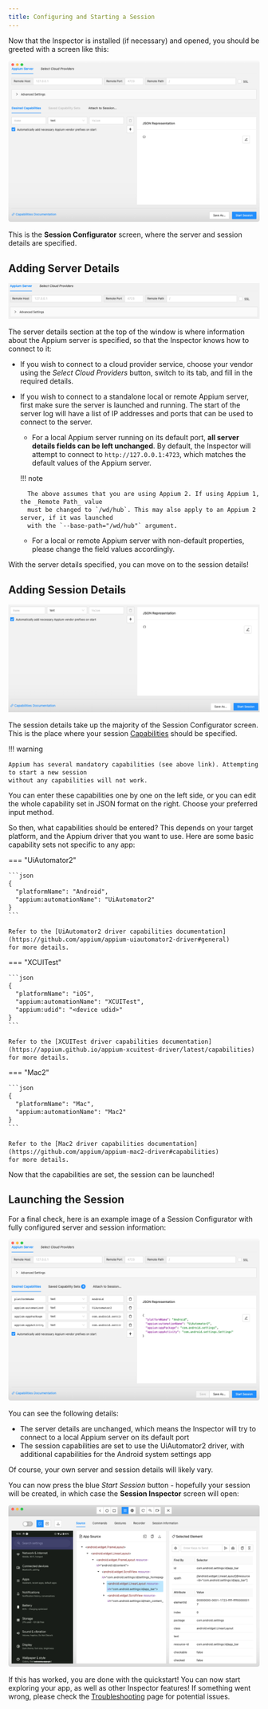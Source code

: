 ```yaml
---
title: Configuring and Starting a Session
---
```


Now that the Inspector is installed (if necessary) and opened, you should be greeted with a screen
like this:

![Empty Session Configurator](assets/images/empty-session-configurator.png)

This is the __Session Configurator__ screen, where the server and session details are specified.

## Adding Server Details

![Server Details](assets/images/server-configuration.png)

The server details section at the top of the window is where information about the Appium server is
specified, so that the Inspector knows how to connect to it:

* If you wish to connect to a cloud provider service, choose your vendor using the _Select Cloud
  Providers_ button, switch to its tab, and fill in the required details.

* If you wish to connect to a standalone local or remote Appium server, first make sure the server
  is launched and running. The start of the server log will have a list of IP addresses and ports
  that can be used to connect to the server.

    * For a local Appium server running on its default port, __all server details fields can be left
      unchanged__. By default, the Inspector will attempt to connect to `http://127.0.0.1:4723`,
      which matches the default values of the Appium server.

    !!! note

        The above assumes that you are using Appium 2. If using Appium 1, the _Remote Path_ value
        must be changed to `/wd/hub`. This may also apply to an Appium 2 server, if it was launched
        with the `--base-path="/wd/hub"` argument.

    * For a local or remote Appium server with non-default properties, please change the field
      values accordingly.

With the server details specified, you can move on to the session details!

## Adding Session Details

![Session Details](assets/images/session-configuration.png)

The session details take up the majority of the Session Configurator screen. This is the place
where your session [Capabilities](https://appium.io/docs/en/latest/guides/caps/) should be specified.

!!! warning

    Appium has several mandatory capabilities (see above link). Attempting to start a new session
    without any capabilities will not work.

You can enter these capabilities one by one on the left side, or you can edit the whole capability
set in JSON format on the right. Choose your preferred input method.

So then, what capabilities should be entered? This depends on your target platform, and the Appium
driver that you want to use. Here are some basic capability sets not specific to any app:

=== "UiAutomator2"

    ```json
    {
      "platformName": "Android",
      "appium:automationName": "UiAutomator2"
    }
    ```

    Refer to the [UiAutomator2 driver capabilities documentation](https://github.com/appium/appium-uiautomator2-driver#general)
    for more details.

=== "XCUITest"

    ```json
    {
      "platformName": "iOS",
      "appium:automationName": "XCUITest",
      "appium:udid": "<device udid>"
    }
    ```

    Refer to the [XCUITest driver capabilities documentation](https://appium.github.io/appium-xcuitest-driver/latest/capabilities)
    for more details.

=== "Mac2"

    ```json
    {
      "platformName": "Mac",
      "appium:automationName": "Mac2"
    }
    ```

    Refer to the [Mac2 driver capabilities documentation](https://github.com/appium/appium-mac2-driver#capabilities)
    for more details.

Now that the capabilities are set, the session can be launched!

## Launching the Session

For a final check, here is an example image of a Session Configurator with fully configured server
and session information:

![Full Session Configurator](../assets/images/session-configurator.png)

You can see the following details:

* The server details are unchanged, which means the Inspector will try to connect to a local Appium
  server on its default port
* The session capabilities are set to use the UiAutomator2 driver, with additional capabilities for
  the Android system settings app

Of course, your own server and session details will likely vary.

You can now press the blue _Start Session_ button - hopefully your session will be created, in
which case the __Session Inspector__ screen will open:

![Session Inspector](../assets/images/session-inspector.png)

If this has worked, you are done with the quickstart! You can now start exploring your app, as well
as other Inspector features! If something went wrong, please check the
[Troubleshooting](../troubleshooting.md) page for potential issues.
